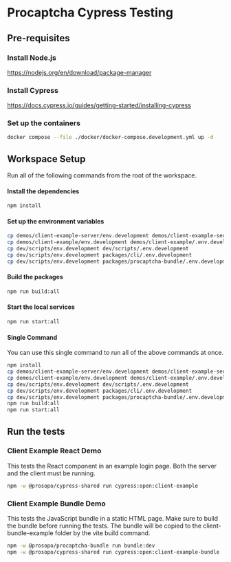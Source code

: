 # Procaptcha Cypress Testing

## Pre-requisites

### Install Node.js

https://nodejs.org/en/download/package-manager

### Install Cypress

https://docs.cypress.io/guides/getting-started/installing-cypress

### Set up the containers

```bash
docker compose --file ./docker/docker-compose.development.yml up -d
```

## Workspace Setup

Run all of the following commands from the root of the workspace.

#### Install the dependencies

```bash
npm install
```

#### Set up the environment variables

```bash
cp demos/client-example-server/env.development demos/client-example-server/.env.development
cp demos/client-example/env.development demos/client-example/.env.development
cp dev/scripts/env.development dev/scripts/.env.development
cp dev/scripts/env.development packages/cli/.env.development
cp dev/scripts/env.development packages/procaptcha-bundle/.env.development
```

#### Build the packages

```bash
npm run build:all
```

#### Start the local services

```bash
npm run start:all
```

#### Single Command

You can use this single command to run all of the above commands at once.

```bash
npm install
cp demos/client-example-server/env.development demos/client-example-server/.env.development
cp demos/client-example/env.development demos/client-example/.env.development
cp dev/scripts/env.development dev/scripts/.env.development
cp dev/scripts/env.development packages/cli/.env.development
cp dev/scripts/env.development packages/procaptcha-bundle/.env.development
npm run build:all
npm run start:all
```

## Run the tests

### Client Example React Demo

This tests the React component in an example login page. Both the server and the client must be running.

```bash
npm -w @prosopo/cypress-shared run cypress:open:client-example
```

### Client Example Bundle Demo

This tests the JavaScript bundle in a static HTML page. Make sure to build the bundle before running the tests. The
bundle will be copied to the client-bundle-example folder by the vite build command.

```bash
npm -w @prosopo/procaptcha-bundle run bundle:dev
npm -w @prosopo/cypress-shared run cypress:open:client-example-bundle
```
